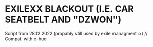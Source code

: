# EXILEXX BLACKOUT (I.E. CAR SEATBELT AND "DZWON")

Script from 28.12.2022 (propably still used by exile managment :x) 
// Compat. with e-hud
